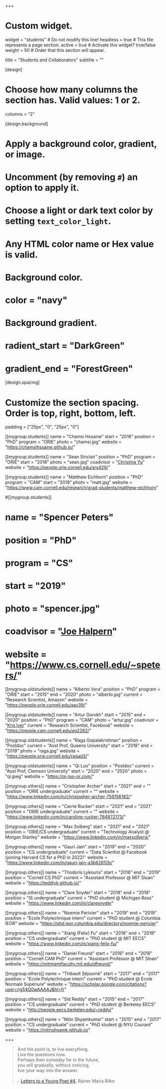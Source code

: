 +++
# Custom widget.
widget = "students"  # Do not modify this line!
headless = true  # This file represents a page section.
active = true  # Activate this widget? true/false
weight = 50  # Order that this section will appear.


title = "Students and Collaborators"
subtitle = ""


[design]
  # Choose how many columns the section has. Valid values: 1 or 2.
  columns = "2"

[design.background]
  # Apply a background color, gradient, or image.
  #   Uncomment (by removing `#`) an option to apply it.
  #   Choose a light or dark text color by setting `text_color_light`.
  #   Any HTML color name or Hex value is valid.

  # Background color.
  # color = "navy"
  
  # Background gradient.
  # radient_start = "DarkGreen"
  # gradient_end = "ForestGreen"

[design.spacing]
  # Customize the section spacing. Order is top, right, bottom, left.
  padding = ["25px", "0", "25px", "0"]


[[mygroup.students]]
  name = "Chamsi Hssaine"
  start = "2016"
  position = "PhD"
  program = "ORIE"
  photo = "chamsi.jpg"
  website = "https://chamsihssaine.github.io/"

[[mygroup.students]]
  name = "Sean Sinclair"
  position = "PhD"
  program = "ORIE"
  start = "2018"
  photo = "sean.jpg"
  coadvisor = "[Christina Yu](https://people.orie.cornell.edu/cleeyu/)"
  website = "https://people.orie.cornell.edu/srs429/"
  
[[mygroup.students]]
  name = "Matthew Eichhorn"
  position = "PhD"
  program = "CAM"
  start = "2019"
  photo = "matt.jpg"
  website = "https://www.cam.cornell.edu/research/grad-students/matthew-eichhorn"

#[[mygroup.students]]
#  name = "Spencer Peters"
#  position = "PhD"
#  program = "CS"
#  start = "2019"
#  photo = "spencer.jpg"
#  coadvisor = "[Joe Halpern](https://www.cs.cornell.edu/home/halpern/)"
#  website = "https://www.cs.cornell.edu/~speters/"


  [[mygroup.oldstudents]]
    name = "Alberto Vera"
    position = "PhD"
    program = "ORIE"
    start = "2015"
    end = "2020"
    photo = "alberto.jpg"
	current = "Research Scientist, Amazon"
    website = "https://people.orie.cornell.edu/aav39/"

  [[mygroup.oldstudents]]
    name = "Artur Gorokh"
    start = "2015"
    end = "2020"
    position = "PhD"
    program = "CAM"
    photo = "artur.jpg"
    coadvisor = "[Kris Iyer](https://people.orie.cornell.edu/kriyer/)"
	current = "Research Scientist, Facebook"
    website = "https://people.cam.cornell.edu/ag2282/"
  
  [[mygroup.oldstudents]]
    name = "Raga Gopalakrishnan"
    position = "Postdoc"
	current = "Asst Prof, Queens University"
    start = "2018"
    end = "2019"
    photo = "raga.jpg"
    website = "https://people.orie.cornell.edu/ragad3/"

  [[mygroup.oldstudents]]
    name = "Qi Luo"
    position = "Postdoc"
	current = "Asst Prof, Clemson University"
    start = "2020"
    end = "2020"
    photo = "qi.jpeg"
    website = "https://qi-luo-or.com/"

  [[mygroup.others]]
    name = "Cristopher Archer"
    start = "2021"
    end = ""
    position = "ORIE undergraduate"
    current = ""
    website = "https://www.linkedin.com/in/christopher-archer-756156182/"

  [[mygroup.others]]
    name = "Carrie Rucker"
    start = "2021"
    end = "2021"
    position = "ORIE undergraduate"
    current = ""
    website = "https://www.linkedin.com/in/caroline-rucker-784872173/"

  [[mygroup.others]]
    name = "Max Solberg"
    start = "2021"
    end = "2021"
    position = "ORIE/CS undergraduate"
    current = "Technology Analyst @ Morgan Stanley"
    website = "https://www.linkedin.com/in/maxsolberg/"

  [[mygroup.others]]
    name = "Gauri Jain"
    start = "2019"
    end = "2020"
    position = "CS undergraduate"
    current = "Data Scientist @ Facebook (joining Harvard CS for a PhD in 2022)"
    website = "https://www.linkedin.com/in/gauri-jain-a3b62812b/"

  [[mygroup.others]]
    name = "Thodoris Lykouris"
    start = "2016"
    end = "2019"
    position = "Cornell CS PhD"
    current = "Assistant Professor @ MIT Sloan"
    website = "https://teddlyk.github.io/"

  [[mygroup.others]]
    name = "Clare Snyder"
    start = "2018"
    end = "2019"
    position = "IS undergraduate"
    current = "PhD student @ Michigan Ross"
    website = "https://www.linkedin.com/in/claresnyder"

  [[mygroup.others]]
    name = "Noemie Perivier"
    start = "2019"
    end = "2019"
    position = "Ecole Polytechnique intern"
    current = "PhD student @ Columbia IEOR"
    website = "https://phd.ieor.columbia.edu/directory/noemie-perivier"

  [[mygroup.others]]
    name = "Xiang (Felix) Fu"
    start = "2018"
    end = "2019"
    position = "CS undergraduate"
    current = "PhD student @ MIT EECS"
    website = "https://www.linkedin.com/in/xiang-felix-fu/"

  [[mygroup.others]]
    name = "Daniel Freund"
    start = "2016"
    end = "2018"
    position = "Cornell CAM PhD"
    current = "Assistant Professor @ MIT Sloan"
    website = "https://mitmgmtfaculty.mit.edu/dfreund/"

  [[mygroup.others]]
    name = "Thibault Séjourné"
    start = "2017"
    end = "2017"
    position = "Ecole Polytechnique intern"
    current = "PhD student @ Ecole Normale Supériure"
    website = "https://scholar.google.com/citations?user=ng54Q0wAAAAJ&hl=fr"

  [[mygroup.others]]
    name = "Sid Reddy"
    start = "2015"
    end = "2017"
    position = "CS undergraduate"
    current = "PhD student @ Berkeley EECS"
    website = "http://people.eecs.berkeley.edu/~reddy/"

  [[mygroup.others]]
    name = "Nitin Shyamkumar"
    start = "2015"
    end = "2017"
    position = "CS undergraduate"
    current = "PhD student @ NYU Courant"
    website = "https://nitinshyamk.github.io/"



+++

<blockquote class=quotation>
	And the point is, to live everything. <br>
	Live the questions now.<br>
	Perhaps then someday far in the future,<br> 
	you will gradually, without noticing,<br> 
	live your way into the answer.<br><br>
	- <a href="http://www.carrothers.com/rilke_main.htm">Letters to a Young Poet #4</a>, Rainer Maria Rilke 
</blockquote>

